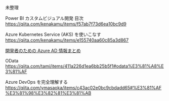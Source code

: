 未整理

Power BI カスタムビジュアル開発 目次
https://qiita.com/kenakamu/items/f57ab7f73d6ea10bc9d9

Azure Kubernetes Service (AKS) を使いこなす
https://qiita.com/kenakamu/items/e155740aa60c85a3d867

[開発者のための Azure AD 情報まとめ](https://qiita.com/kenakamu/items/a509780d85b113a1ddf3)

OData
https://qiita.com/tami/items/411a226d1ea6bb25b5f1#odata%E3%81%A8%E3%81%AF


Azure DevOps を完全理解する
https://qiita.com/ymasaoka/items/c43ac02e0bc9cbdadd65#%E3%81%AF%E3%81%98%E3%82%81%E3%81%AB
